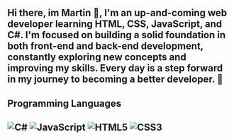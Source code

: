 ## Hi there, im Martin :wave:, I'm an up-and-coming web developer learning HTML, CSS, JavaScript, and C#. I'm focused on building a solid foundation in both front-end and back-end development, constantly exploring new concepts and improving my skills. Every day is a step forward in my journey to becoming a better developer. 🚀

**Programming Languages**
---
![C#](https://img.shields.io/badge/C%23-239120?style=for-the-badge&logo=csharp&logoColor=white)
![JavaScript](https://img.shields.io/badge/JavaScript-F7DF1E?style=for-the-badge&logo=javascript&logoColor=black)
![HTML5](https://img.shields.io/badge/HTML5-E34F26?style=for-the-badge&logo=html5&logoColor=white)
![CSS3](https://img.shields.io/badge/CSS3-1572B6?style=for-the-badge&logo=css3&logoColor=white)
---

